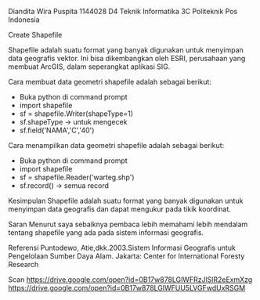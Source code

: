 Diandita Wira Puspita
1144028
D4 Teknik Informatika 3C
Politeknik Pos Indonesia


Create Shapefile




Shapefile adalah suatu format yang banyak digunakan untuk menyimpan data geografis vektor. Ini bisa dikembangkan oleh ESRI, perusahaan yang membuat ArcGIS, dalam seperangkat aplikasi SIG.


Cara membuat data geometri shapefile adalah sebagai berikut:
- Buka python di command prompt
- import shapefile
- sf = shapefile.Writer(shapeType=1)
- sf.shapeType -> untuk mengecek
- sf.field('NAMA','C','40')

Cara menampilkan data geometri shapefile adalah sebagai berikut:
- Buka python di command prompt
- import shapefile
- sf = shapefile.Reader('warteg.shp')
- sf.record() -> semua record

Kesimpulan
Shapefile adalah suatu format yang banyak digunakan untuk menyimpan data geografis dan dapat mengukur pada tikik koordinat.

Saran
Menurut saya sebaiknya pembaca lebih memahami lebih mendalam tentang shapefile yang ada pada sistem informasi geografis.

Referensi
Puntodewo, Atie,dkk.2003.Sistem Informasi Geografis untuk Pengelolaan Sumber Daya Alam. Jakarta: Center for International Foresty Research

Scan
https://drive.google.com/open?id=0B17w878LGlWFRzJlSlR2eExmXzg
https://drive.google.com/open?id=0B17w878LGlWFUU5LVGFwdUxRSGM 

